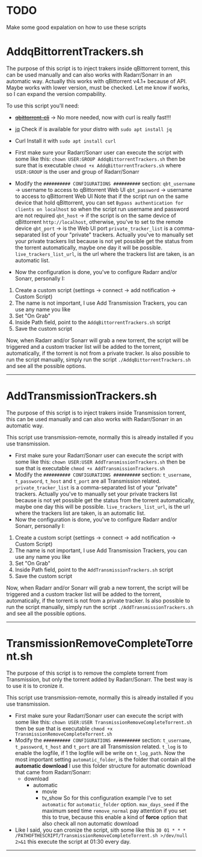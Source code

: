 # TODO
Make some good expalation on how to use these scripts

# AddqBittorrentTrackers.sh
The purpose of this script is to inject trakers inside qBittorrent torrent, this can be used manually and can also works with Radarr/Sonarr in an automatic way.
Actually this works with qBittorrent v4.1+ because of API. Maybe works with lower version, must be checked. Let me know if works, so I can expand the version compability.

To use this script you'll need:
* ~~[qbittorrent-cli](https://github.com/fedarovich/qbittorrent-cli)~~ -> No more needed, now with curl is really fast!!!
* [jq](https://stedolan.github.io/jq/)
  Check if is available for your distro with `sudo apt install jq`
* Curl
  Install it with `sudo apt install curl`

* First make sure your Radarr/Sonarr user can execute the script with some like this:
	`chown USER:GROUP AddqBittorrentTrackers.sh` then be sure that is executable
	`chmod +x AddqBittorrentTrackers.sh`
	where `USER:GROUP` is the user and group of Radarr/Sonarr
* Modify the `########## CONFIGURATIONS ##########` section:
	`qbt_username` -> username to access to qBittorrent Web UI
	`qbt_password` -> username to access to qBittorrent Web UI
	Note that if the script run on the same device that hold qBittorrent, you can set `Bypass authentication for clients on localhost` so when the script run username and password are not required
	`qbt_host` -> if the script is on the same device of qBittorrent `http://localhost`, otherwise, you've to set to the remote device
	`qbt_port` -> is the Web UI port
	`private_tracker_list` is a comma-separated list of your "private" trackers.
	Actually you've to manually set your private trackers list because is not yet possible get the status from the torrent automatically, maybe one day it will be possible.
	`live_trackers_list_url`, is the url where the trackers list are taken, is an automatic list.
* Now the configuration is done, you've to configure Radarr and/or Sonarr, personally I:
1. Create a custom script (settings -> connect -> add notification -> Custom Script)
2. The name is not important, I use Add Transmission Trackers, you can use any name you like
3. Set "On Grab"
4. Inside Path field, point to the `AddqBittorrentTrackers.sh` script
5. Save the custom script

Now, when Radarr and/or Sonarr will grab a new torrent, the script will be triggered and a custom tracker list will be added to the torrent, automatically, if the torrent is not from a private tracker.
Is also possible to run the script manually, simply run the script `./AddqBittorrentTrackers.sh` and see all the possible options.
- - - - - - - - - - - - - - - - - - - - - - - - - - - - - - - - - - - - - - - - - - -
# AddTransmissionTrackers.sh
The purpose of this script is to inject trakers inside Transmission torrent, this can be used manually and can also works with Radarr/Sonarr in an automatic way.

This script use transmission-remote, normally this is already installed if you use transmission.

* First make sure your Radarr/Sonarr user can execute the script with some like this:
	`chown USER:USER AddTransmissionTrackers.sh` then be sue that is executable
	`chmod +x AddTransmissionTrackers.sh`
* Modify the `########## CONFIGURATIONS ##########` section:
	`t_username`, `t_password`, `t_host` and `t_port` are all Transmission related.
	`private_tracker_list` is a comma-separated list of your "private" trackers.
	Actually you've to manually set your private trackers list because is not yet possible get the status from the torrent automatically, maybe one day this will be possible.
	`live_trackers_list_url`, is the url where the trackers list are taken, is an automatic list.
* Now the configuration is done, you've to configure Radarr and/or Sonarr, personally I:
1. Create a custom script (settings -> connect -> add notification -> Custom Script)
2. The name is not important, I use Add Transmission Trackers, you can use any name you like
3. Set "On Grab"
4. Inside Path field, point to the `AddTransmissionTrackers.sh` script
5. Save the custom script

Now, when Radarr and/or Sonarr will grab a new torrent, the script will be triggered and a custom tracker list will be added to the torrent, automatically, if the torrent is not from a private tracker.
Is also possible to run the script manually, simply run the script `./AddTransmissionTrackers.sh` and see all the possible options.
- - - - - - - - - - - - - - - - - - - - - - - - - - - - - - - - - - - - - - - - - - -
# TransmissionRemoveCompleteTorrent.sh
The purpose of this script is to remove the complete torrent from Transmission, but only the torrent added by Radarr/Sonarr. The best way is to use it is to cronize it.

This script use transmission-remote, normally this is already installed if you use transmission.

* First make sure your Radarr/Sonarr user can execute the script with some like this:
	`chown USER:USER TransmissionRemoveCompleteTorrent.sh` then be sue that is executable
	`chmod +x TransmissionRemoveCompleteTorrent.sh`
* Modify the `########## CONFIGURATIONS ##########` section:
	`t_username`, `t_password`, `t_host` and `t_port` are all Transmission related.
	`t_log` is to enable the logfile, if 1 the logfile will be write on `t_log_path`.
	Now the most important setting `automatic_folder`, is the folder that contain all the **automatic download**
	I use this folder structure for automatic download that came from Radarr/Sonarr:
	- download
	  - automatic
	    - movie
	    - tv_show
	So for this configuration example I've to set `automatic` for `automatic_folder` option.
	`max_days_seed` if the maximum seed time
	`remove_normal` pay attention if you set this to true, because this enable a kind of **force** option that also check all non automatic download
* Like I said, you can cronize the script, sith some like this
	`30 01 * * * /PATHOFTHESCRIPT/TransmissionRemoveCompleteTorrent.sh >/dev/null 2>&1` this execute the script at 01:30 every day.
- - - - - - - - - - - - - - - - - - - - - - - - - - - - - - - - - - - - - - - - - - -
